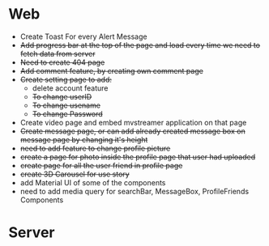 # Web
* Create Toast For every Alert Message
* ~~Add progress bar at the top of the page and load every time we need to fetch data from server~~
* ~~Need to create 404 page~~
* ~~Add comment feature, by creating own comment page~~
* ~~Create setting page to add:~~
  * delete account feature
  * ~~To change userID~~
  * ~~To change usename~~
  * ~~To change Password~~
* Create video page and embed mvstreamer application on that page
* ~~Create message page, or can add already created message box on message page by changing it's height~~
* ~~need to add feature to change profile picture~~
* ~~create a page for photo inside the profile page that user had uploaded~~
* ~~create page for all the user friend in profile page~~
* ~~create 3D Carousel for use story~~
* add Material UI of some of the components
* need to add media query for searchBar, MessageBox, ProfileFriends Components

# Server
